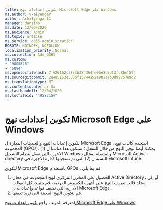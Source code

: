 ```yaml
---
title: تكوين إعدادات نهج Microsoft Edge علي Windows
ms.author: v-aiyengar
author: AshaIyengar21
manager: dansimp
ms.date: 12/05/2020
ms.audience: Admin
ms.topic: article
ms.service: o365-administration
ROBOTS: NOINDEX, NOFOLLOW
localization_priority: Normal
ms.collection: Adm_O365
ms.custom:
- "9003845"
- "6894"
ms.openlocfilehash: 7f626152c3833638436dfe05e8dcd13fc86ef594
ms.sourcegitcommit: 2e4a5153e530bf15744a52e982eeb0d99757e9d2
ms.translationtype: MT
ms.contentlocale: ar-SA
ms.lasthandoff: 12/04/2020
ms.locfileid: "49583156"
---
```

# <a name="configure-microsoft-edge-policy-settings-on-windows"></a>تكوين إعدادات نهج Microsoft Edge علي Windows

لتكوين إعدادات النهج والتحديثات المدارة ل Microsoft Edge ، استخدم كائنات نهج المجموعة (GPOs). يمكنك أيضا توفير النهج من خلال السجل ؛ سيكون هذا مناسبا ل (1) الاجهزه التي تعمل بنظام التشغيل Windows والمتصلة بمجال Microsoft Active directory النسبة ل (2) التي تم تسجيلها لأداره الاجهزه في Microsoft Intune.

لتكوين Microsoft Edge باستخدام GPOs ، قم بما يلي:

1. للحصول علي المخزن المركزي لنهج المجموعة في مجال Active Directory ، أو إلى مجلد قالب تعريف النهج علي أجهزه الكمبيوتر الفردية ، قم بتثبيت كل القوالب الاداريه التي تضيف قواعد وإعدادات ل Microsoft Edge.
2. قم بتكوين النهج المعينة التي تريد تعيينها.

لمعرفه المزيد ، راجع [تكوين إعدادات نهج Microsoft Edge علي Windows](https://go.microsoft.com/fwlink/?linkid=2135024).
